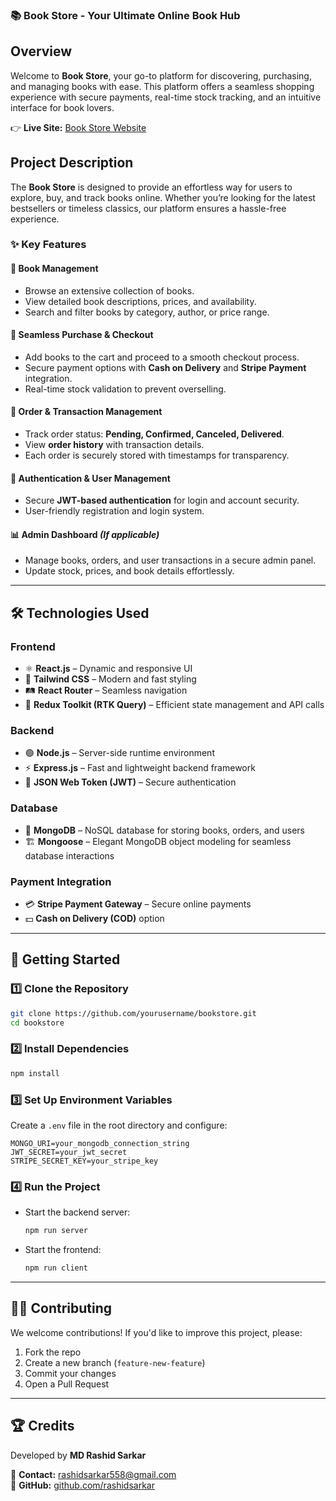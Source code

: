 ### 📚 **Book Store - Your Ultimate Online Book Hub**

## Overview

Welcome to **Book Store**, your go-to platform for discovering, purchasing, and managing books with ease. This platform offers a seamless shopping experience with secure payments, real-time stock tracking, and an intuitive interface for book lovers.

👉 **Live Site:** [Book Store Website](https://stellar-crisp-4109b2.netlify.app/)

## Project Description

The **Book Store** is designed to provide an effortless way for users to explore, buy, and track books online. Whether you’re looking for the latest bestsellers or timeless classics, our platform ensures a hassle-free experience.

### ✨ Key Features

#### 📖 **Book Management**

- Browse an extensive collection of books.
- View detailed book descriptions, prices, and availability.
- Search and filter books by category, author, or price range.

#### 🛒 **Seamless Purchase & Checkout**

- Add books to the cart and proceed to a smooth checkout process.
- Secure payment options with **Cash on Delivery** and **Stripe Payment** integration.
- Real-time stock validation to prevent overselling.

#### 📜 **Order & Transaction Management**

- Track order status: **Pending, Confirmed, Canceled, Delivered**.
- View **order history** with transaction details.
- Each order is securely stored with timestamps for transparency.

#### 🔑 **Authentication & User Management**

- Secure **JWT-based authentication** for login and account security.
- User-friendly registration and login system.

#### 📊 **Admin Dashboard** _(If applicable)_

- Manage books, orders, and user transactions in a secure admin panel.
- Update stock, prices, and book details effortlessly.

---

## 🛠 **Technologies Used**

### **Frontend**

- ⚛️ **React.js** – Dynamic and responsive UI
- 🎨 **Tailwind CSS** – Modern and fast styling
- 🛤 **React Router** – Seamless navigation
- 🔄 **Redux Toolkit (RTK Query)** – Efficient state management and API calls

### **Backend**

- 🟢 **Node.js** – Server-side runtime environment
- ⚡ **Express.js** – Fast and lightweight backend framework
- 🔐 **JSON Web Token (JWT)** – Secure authentication

### **Database**

- 🍃 **MongoDB** – NoSQL database for storing books, orders, and users
- 🏗 **Mongoose** – Elegant MongoDB object modeling for seamless database interactions

### **Payment Integration**

- 💳 **Stripe Payment Gateway** – Secure online payments
- 💵 **Cash on Delivery (COD)** option

---

## 🚀 **Getting Started**

### **1️⃣ Clone the Repository**

```sh
git clone https://github.com/yourusername/bookstore.git
cd bookstore
```

### **2️⃣ Install Dependencies**

```sh
npm install
```

### **3️⃣ Set Up Environment Variables**

Create a `.env` file in the root directory and configure:

```
MONGO_URI=your_mongodb_connection_string
JWT_SECRET=your_jwt_secret
STRIPE_SECRET_KEY=your_stripe_key
```

### **4️⃣ Run the Project**

- Start the backend server:
  ```sh
  npm run server
  ```
- Start the frontend:
  ```sh
  npm run client
  ```

---

## 👨‍💻 **Contributing**

We welcome contributions! If you'd like to improve this project, please:

1. Fork the repo
2. Create a new branch (`feature-new-feature`)
3. Commit your changes
4. Open a Pull Request

---

## 🏆 **Credits**

Developed by **MD Rashid Sarkar**

📧 **Contact:** [rashidsarkar558@gmail.com](mailto:rashidsarkar558@gmail.com)  
🔗 **GitHub:** [github.com/rashidsarkar](https://github.com/rashidsarkar)
